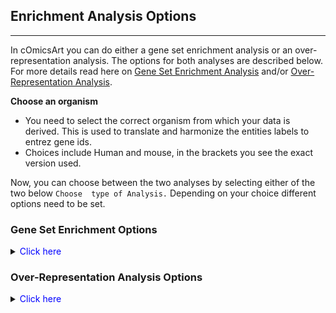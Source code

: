 ## Enrichment Analysis Options

---
In cOmicsArt you can do either a gene set enrichment analysis or an over-representation analysis. The options for both analyses are described below.
For more details read here on
[Gene Set Enrichment Analysis](https://www.pnas.org/doi/abs/10.1073/pnas.0506580102) 
and/or [Over-Representation Analysis](https://doi.org/10.1093/bioinformatics/bth456).

**Choose an organism**
- You need to select the correct organism from which your data is derived. This is used to translate and harmonize the entities labels to entrez gene ids.
- Choices include Human and mouse, in the brackets you see the exact version used. 

Now, you can choose between the two analyses by selecting either of the two below `Choose 
type of Analysis.` Depending on your choice different options need to be set.


<h3>Gene Set Enrichment Options</h3> 
<details>
<summary><span style="color:blue">Click here</span></summary>
<br>

**1. Choose Metric for Gene Sorting:**
   - The GSEA takes a ranked list as input. The ranking can be done on different metrics. Which metric to use varies on the context
   - The possible options are "Log Fold change", "absolute LogFold change" and "t-statistic value"
    - Log Fold change: The log2 fold change of the gene expression between the two groups specified further below. Note, taht no arbitrary cutoff  based on significance level is applied.
    - Absolute LogFold change: The absolute value of the log2 fold change of the gene expression between the two groups specified further below. Note, that no arbitrary cutoff  based on significance level is applied.
    - t-statistic value: The t-statistic value of the gene expression between the two groups specified further below. Note, that here no effect size is taken into account. Still, a positive t-statistic value indicates that the gene is upregulated in the treatment group, while a negative value indicates that the gene is downregulated in the treatment group.

**2. Choose type for LFC_based ordering:**
   - Here, you select the annotation type (options are the names of the columns within your supplied sample annotation). 
   - This selection will be used to determine the options for **treatment group** and the **reference group** for the log2 fold change calculation.
   - Note, you need at least 2 samples per group to calculate the log2 fold change.

**3. Choose Gene Sets for Enrichment:**
   - Select the gene sets for which enrichment analysis will be performed.
   - Choices include various gene set collections like KEGG, GO, Hallmarks, etc.
   - See the help icon next to the dropdown menu for more details on the sets.
   - Multiple selections allowed.

**4. Test Correction Method:**
   - Choose the test correction method for the enrichment analysis. 
   - Choices include "None," "Bonferroni," "Benjamini-Hochberg," "Benjamini Yekutieli," "Holm," "Hommel," "Hochberg," and "FDR."

</details>

<h3>Over-Representation Analysis Options</h3>
<details>
<summary><span style="color:blue">Click here</span></summary>
<br>

**1. Choose Gene Sets for Enrichment:**
   - Select the gene sets for which enrichment analysis will be performed.
   - Choices include various gene set collections like KEGG, GO, Hallmarks, etc.
   - See the help icon next to the dropdown menu for more details on the sets.
   - Multiple selections allowed.

**2. Choose a gene set to hand over to enrich:**
 - ORA takes a gene set of interest into account, which needs to be specified here.
 - Options:
   - ProvidedGeneSet: Upload a custom gene set file for over-representation analysis 
     in the file upload below. This should be a .csv file with a single column of gene ids.
   - HeatmapGenes: Use the genes from the heatmap for over-representation analysis. Note, that
   for this option it is necassary to press respective button with the Heatmap tab!

**3. Upload Gene Set for Over-Representation Analysis:**
   - Upload a custom gene set file for over-representation analysis.
   - File upload input labeled "Select a file (.csv, 1 column, ENSEMBL, e.g., ENSMUSG....)"
   - Visible when "ProvidedGeneSet" is selected.

**4. Select an Universe for Enrichment:**
   - Choose the universe for over-representation analysis. As ORA check if you set of interest is enriched vs what you expect you need to specify the 'normal' situation, called the universe.
   - Options:
     - default: The default universe is all genes in the organism selected (clusterProfiler's default) - Not recommended if you performed e.g. an omic experiment hence actually profiling the universe of genes.
     - after_pre_process: The universe is all genes that are present in the data after pre-processing.
     - before_pre_process: The universe is all genes that are present in the data before pre-processing.
   - Single selection only.

**5. Test Correction Method:**
   - Choose the test correction method for the enrichment analysis. 
   - Choices include "None," "Bonferroni," "Benjamini-Hochberg," "Benjamini Yekutieli," "Holm," "Hommel," "Hochberg," and "FDR."

   
</details>


